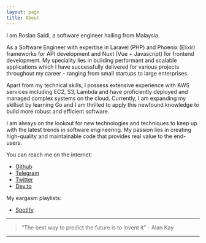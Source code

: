 ```yaml
---
layout: page
title: About
---
```


I am Roslan Saidi, a software engineer hailing from Malaysia. 

As a Software Engineer with expertise in Laravel (PHP) and Phoenix (Elixir) frameworks for API development and Nuxt (Vue + Javascript) for frontend development. My speciality lies in building performant and scalable applications which I have successfully delivered for various projects throughout my career - ranging from small startups to large enterprises.

Apart from my technical skills, I possess extensive experience with AWS services including EC2, S3, Lambda and have proficiently deployed and managed complex systems on the cloud. Currently, I am expanding my skillset by learning Go and I am thrilled to apply this newfound knowledge to build more robust and efficient software.

I am always on the lookout for new technologies and techniques to keep up with the latest trends in software engineering. My passion lies in creating high-quality and maintainable code that provides real value to the end-users.

You can reach me on the internet:
* [Github](https://github.com/rootchips)
* [Telegram](https://t.me/chips)
* [Twitter](https://twitter.com/rootchps)
* [Dev.to](https://dev.to/rootchips)

My eargasm playlists:
* [Spotify](https://open.spotify.com/user/rootchips)

---

> “The best way to predict the future is to invent it” - Alan Kay

---


